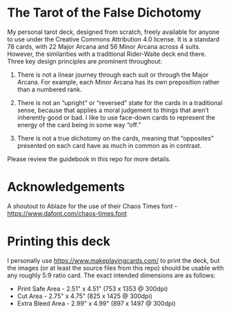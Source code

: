 # The Tarot of the False Dichotomy

My personal tarot deck, designed from scratch, freely available for anyone to use under the Creative Commons Attribution 4.0 license.  It is a standard 78 cards, with 22 Major Arcana and 56 Minor Arcana across 4 suits.  However, the similarities with a traditional Rider-Waite deck end there.  Three key design principles are prominent throughout:

1) There is not a linear journey through each suit or through the Major Arcana.  For example, each Minor Arcana has its own preposition rather than a numbered rank.

2) There is not an “upright” or “reversed” state for the cards in a traditional sense, because that applies a moral judgement to things that aren’t inherently good or bad.  I like to use face-down cards to represent the energy of the card being in some way “off.”

3) There is not a true dichotomy on the cards, meaning that “opposites” presented on each card have as much in common as in contrast.

Please review the guidebook in this repo for more details.

# Acknowledgements

A shoutout to Ablaze for the use of their Chaos Times font - https://www.dafont.com/chaos-times.font 

# Printing this deck

I personally use https://www.makeplayingcards.com/ to print the deck, but the images (or at least the source files from this repo) should be usable with any roughly 5:9 ratio card.  The exact intended dimensions are as follows:

* Print Safe Area - 2.51" x 4.51" (753 x 1353 @ 300dpi)
* Cut Area - 2.75" x 4.75" (825 x 1425 @ 300dpi)
* Extra Bleed Area - 2.99" x 4.99" (897 x 1497 @ 300dpi)
